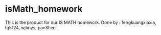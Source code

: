 isMath_homework
===============

This is the product for our IS MATH homework. Done by : fengkuangxiaxia, tq5124, wjbnys, panShen
